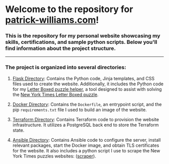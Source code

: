 # Welcome to the repository for [patrick-williams.com](https://patrick-williams.com)!

### This is the repository for my personal website showcasing my skills, certifications, and sample python scripts. Below you'll find information about the project structure.
***
### The project is organized into several directories:

1. [Flask Directory](/../../tree/main/flask/): Contains the Python code, Jinja templates, and CSS files used to create the website. Additionally, it includes the Python code for my [Letter Boxed puzzle helper](/../../blob/main/flask/PatrickWilliamsWebsite/app/lbHelper.py), a tool designed to assist with solving the [New York Times Letter Boxed puzzle](https://www.nytimes.com/puzzles/letter-boxed).

2. [Docker Directory](/../../tree/main/docker/): Contains the `Dockerfile`, an entrypoint script, and the pip `requirements.txt` file I used to build an image of the website.

3. [Terraform Directory](/../../tree/main/terraform/): Contains Terraform code to provision the website infrastructure. It utilizes a PostgreSQL back end to store the Terraform state.

4. [Ansible Directory](/../../tree/main/ansible/): Contains Ansible code to configure the server, install relevant packages, start the Docker image, and obtain TLS certificates for the website. It also includes a python script I use to scrape the New York Times puzzles websites: ([scraper](/../../blob/main/ansible/roles/patsite/files/app_files/getNYTdata.py)).
